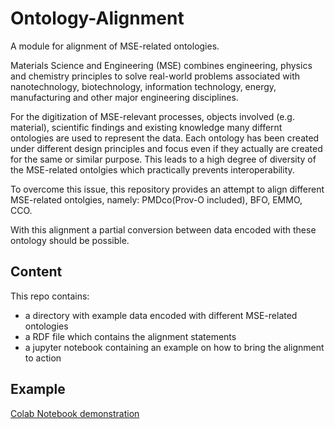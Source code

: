 # Ontology-Alignment
A module for alignment of MSE-related ontologies.

Materials Science and Engineering (MSE) combines engineering, physics and chemistry principles to solve real-world problems associated with nanotechnology, biotechnology, information technology, energy, manufacturing and other major engineering disciplines. 

For the digitization of MSE-relevant processes, objects involved (e.g. material), scientific findings and existing knowledge many differnt ontologies are used to represent the data. Each ontology has been created under different design principles and focus even if they actually are created for the same or similar purpose. This leads to a high degree of diversity of the MSE-related ontolgies which practically prevents interoperability.

To overcome this issue, this repository provides an attempt to align different MSE-related ontolgies, namely: PMDco(Prov-O included), BFO, EMMO, CCO.

With this alignment a partial conversion between data encoded with these ontology should be possible. 

## Content
This repo contains: 

- a directory with example data encoded with different MSE-related ontologies
- a RDF file which contains the alignment statements
- a jupyter notebook containing an example on how to bring the alignment to action

## Example
[Colab Notebook demonstration](https://colab.research.google.com/github/materialdigital/ontology-alignment/blob/main/pmdco_mapping_dev.ipynb)
